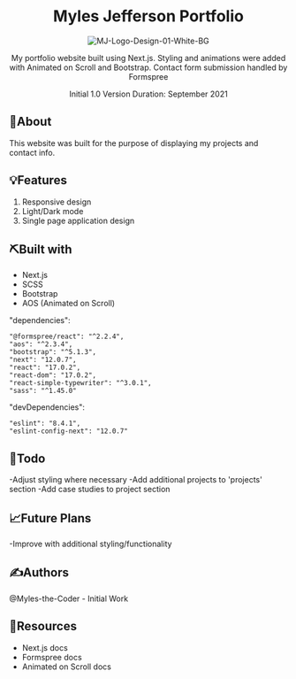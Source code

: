 <div align='center'>

# Myles Jefferson Portfolio
![MJ-Logo-Design-01-White-BG](https://user-images.githubusercontent.com/76969330/155625307-659f3221-81f1-43f8-9c60-d720ae979e0c.png)
  
My portfolio website built using Next.js. Styling and animations were added with Animated on Scroll and Bootstrap. Contact form submission handled by Formspree

Initial 1.0 Version Duration: September 2021 

</div>
 
## 🧐About

This website was built for the purpose of displaying my projects and contact info.

## 💡Features

1. Responsive design
2. Light/Dark mode
3. Single page application design

## ⛏️Built with

- Next.js
- SCSS
- Bootstrap
- AOS (Animated on Scroll)

 "dependencies": 
 
    "@formspree/react": "^2.2.4",
    "aos": "^2.3.4",
    "bootstrap": "^5.1.3",
    "next": "12.0.7",
    "react": "17.0.2",
    "react-dom": "17.0.2",
    "react-simple-typewriter": "^3.0.1",
    "sass": "^1.45.0"
    
  "devDependencies": 
  
    "eslint": "8.4.1",
    "eslint-config-next": "12.0.7"

## 📝Todo

-Adjust styling where necessary
-Add additional projects to 'projects' section
-Add case studies to project section

## 📈Future Plans

-Improve with additional styling/functionality

## ✍️Authors
@Myles-the-Coder - Initial Work

## 🧬Resources

- Next.js docs
- Formspree docs
- Animated on Scroll docs
